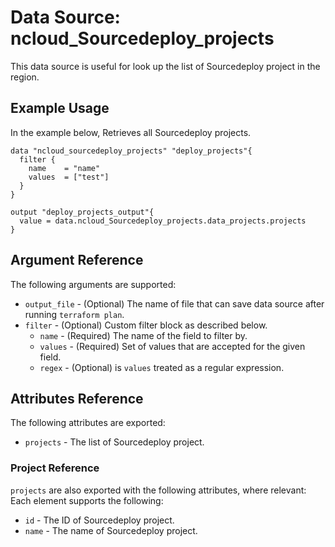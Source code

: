 # Data Source: ncloud_Sourcedeploy_projects

This data source is useful for look up the list of Sourcedeploy project in the region.

## Example Usage

In the example below, Retrieves all Sourcedeploy projects.

```hcl
data "ncloud_sourcedeploy_projects" "deploy_projects"{
  filter {
    name    = "name"
    values  = ["test"]
  }
}

output "deploy_projects_output"{
  value = data.ncloud_Sourcedeploy_projects.data_projects.projects
}
```

## Argument Reference

The following arguments are supported:

* `output_file` - (Optional) The name of file that can save data source after running `terraform plan`.
* `filter` - (Optional) Custom filter block as described below.
    * `name` - (Required) The name of the field to filter by.
    * `values` - (Required) Set of values that are accepted for the given field.
    * `regex` - (Optional) is `values` treated as a regular expression.

## Attributes Reference

The following attributes are exported:

* `projects` - The list of Sourcedeploy project.

### Project Reference

`projects` are also exported with the following attributes, where relevant: Each element supports the following:

* `id` - The ID of Sourcedeploy project.
* `name` - The name of Sourcedeploy project.
